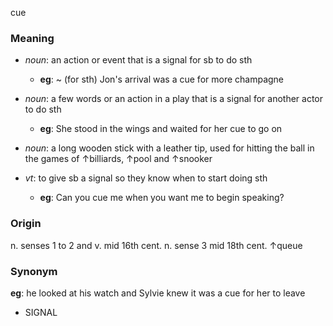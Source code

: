 cue
### Meaning
+ _noun_: an action or event that is a signal for sb to do sth
	+ __eg__: ~ (for sth) Jon's arrival was a cue for more champagne
+ _noun_: a few words or an action in a play that is a signal for another actor to do sth
	+ __eg__: She stood in the wings and waited for her cue to go on
+ _noun_: a long wooden stick with a leather tip, used for hitting the ball in the games of ↑billiards, ↑pool and ↑snooker

+ _vt_: to give sb a signal so they know when to start doing sth
	+ __eg__: Can you cue me when you want me to begin speaking?

### Origin

n. senses 1 to 2 and v. mid 16th cent.
n. sense 3 mid 18th cent. ↑queue

### Synonym

__eg__: he looked at his watch and Sylvie knew it was a cue for her to leave

+ SIGNAL


